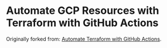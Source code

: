 # Automate GCP Resources with Terraform with GitHub Actions


Originally forked from: [Automate Terraform with GitHub Actions](https://learn.hashicorp.com/tutorials/terraform/github-actions?in=terraform/automation).

